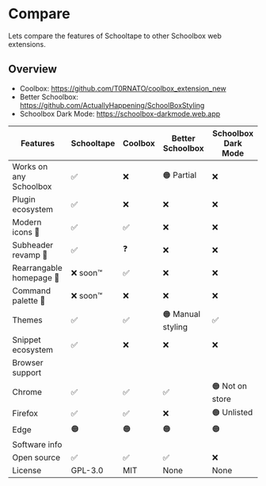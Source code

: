 # Compare

Lets compare the features of Schooltape to other Schoolbox web extensions.

## Overview

- Coolbox: <https://github.com/T0RNATO/coolbox_extension_new>
- Better Schoolbox: <https://github.com/ActuallyHappening/SchoolBoxStyling>
- Schoolbox Dark Mode: <https://schoolbox-darkmode.web.app>

| Features                 | Schooltape | Coolbox | Better Schoolbox  | Schoolbox Dark Mode |
| ------------------------ | ---------- | ------- | ----------------- | ------------------- |
| Works on any Schoolbox   | ✅         | ❌      | 🟠 Partial        | ❌                  |
| Plugin ecosystem         | ✅         | ❌      | ❌                | ❌                  |
| Modern icons 🔌          | ✅         | ✅      | ❌                | ❌                  |
| Subheader revamp 🔌      | ✅         | ❓      | ❌                | ❌                  |
| Rearrangable homepage 🔌 | ❌ soon™  | ✅      | ❌                | ❌                  |
| Command palette 🔌       | ❌ soon™  | ❌      | ❌                | ❌                  |
| Themes                   | ✅         | ✅      | 🟠 Manual styling | ✅                  |
| Snippet ecosystem        | ✅         | ❌      | ❌                | ❌                  |
| Browser support          |            |         |                   |                     |
| Chrome                   | ✅         | ✅      | ✅                | 🟠 Not on store     |
| Firefox                  | ✅         | ✅      | ❌                | 🟠 Unlisted         |
| Edge                     | 🟠         | 🟠      | 🟠                | 🟠                  |
| Software info            |            |         |                   |                     |
| Open source              | ✅         | ✅      | ✅                | ❌                  |
| License                  | GPL-3.0    | MIT     | None              | None                |
